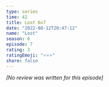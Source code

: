 ```yaml
---
type: series
time: 42
title: Lost 6x7
date: "2022-08-12T20:47:12"
name: "Lost"
season: 6
episode: 7
rating: 3
ratingEmoji: "⭐️⭐️⭐️"
share: false
---
```


_[No review was written for this episode]_
